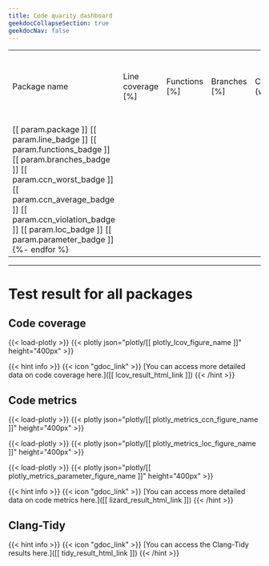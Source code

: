 ```yaml
---
title: Code quarity dashboard
geekdocCollapseSection: true
geekdocNav: false
---
```


<div class="wrapped">
<table>
<tr><td> Package name <td> Line coverage [%] <td> Functions [%] <td> Branches [%] <td> CCN (worst) <td> CCN (average) <td> CCN violation count <td> LOC violation count <td> Parameter violation count
{%- for param in param_list %}
<tr><td> [[ param.package ]] [[ param.line_badge ]] [[ param.functions_badge ]] [[ param.branches_badge ]] [[ param.ccn_worst_badge ]] [[ param.ccn_average_badge ]] [[ param.ccn_violation_badge ]] [[ param.loc_badge ]] [[ param.parameter_badge ]]
{%- endfor %}
</table>
</div>

---

# Test result for all packages

## Code coverage

{{< load-plotly >}}
{{< plotly json="plotly/[[ plotly_lcov_figure_name ]]" height="400px" >}}

{{< hint info >}}
{{< icon "gdoc_link" >}} [You can access more detailed data on code coverage here.]([[ lcov_result_html_link ]])
{{< /hint >}}

## Code metrics

{{< load-plotly >}}
{{< plotly json="plotly/[[ plotly_metrics_ccn_figure_name ]]" height="400px" >}}

{{< load-plotly >}}
{{< plotly json="plotly/[[ plotly_metrics_loc_figure_name ]]" height="400px" >}}

{{< load-plotly >}}
{{< plotly json="plotly/[[ plotly_metrics_parameter_figure_name ]]" height="400px" >}}

{{< hint info >}}
{{< icon "gdoc_link" >}} [You can access more detailed data on code metrics here.]([[ lizard_result_html_link ]])
{{< /hint >}}

## Clang-Tidy

{{< hint info >}}
{{< icon "gdoc_link" >}} [You can access the Clang-Tidy results here.]([[ tidy_result_html_link ]])
{{< /hint >}}
